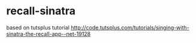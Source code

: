 # recall-sinatra

based on tutsplus tutorial http://code.tutsplus.com/tutorials/singing-with-sinatra-the-recall-app--net-19128
